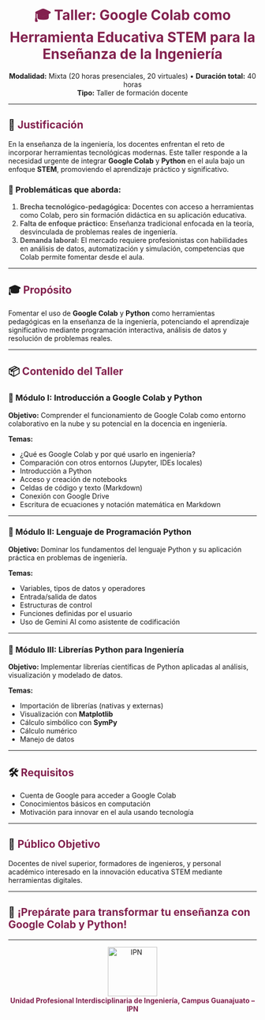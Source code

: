 <h1 align="center" style="color:#82214e;">🎓 Taller: Google Colab como Herramienta Educativa STEM para la Enseñanza de la Ingeniería</h1>

<p align="center">
  <strong>Modalidad:</strong> Mixta (20 horas presenciales, 20 virtuales) • <strong>Duración total:</strong> 40 horas<br>
  <strong>Tipo:</strong> Taller de formación docente
</p>

---

## 🧠 <span style="color:#82214e;">Justificación</span>

En la enseñanza de la ingeniería, los docentes enfrentan el reto de incorporar herramientas tecnológicas modernas. Este taller responde a la necesidad urgente de integrar **Google Colab** y **Python** en el aula bajo un enfoque **STEM**, promoviendo el aprendizaje práctico y significativo.

### 🎯 Problemáticas que aborda:

1. <span style="color:#4d4d4d;">**Brecha tecnológico-pedagógica:**</span> Docentes con acceso a herramientas como Colab, pero sin formación didáctica en su aplicación educativa.
2. <span style="color:#4d4d4d;">**Falta de enfoque práctico:**</span> Enseñanza tradicional enfocada en la teoría, desvinculada de problemas reales de ingeniería.
3. <span style="color:#4d4d4d;">**Demanda laboral:**</span> El mercado requiere profesionistas con habilidades en análisis de datos, automatización y simulación, competencias que Colab permite fomentar desde el aula.

---

## 🎓 <span style="color:#82214e;">Propósito</span>

Fomentar el uso de **Google Colab** y **Python** como herramientas pedagógicas en la enseñanza de la ingeniería, potenciando el aprendizaje significativo mediante programación interactiva, análisis de datos y resolución de problemas reales.

---

## 📦 <span style="color:#82214e;">Contenido del Taller</span>

### 🔹 Módulo I: Introducción a Google Colab y Python

**Objetivo:** Comprender el funcionamiento de Google Colab como entorno colaborativo en la nube y su potencial en la docencia en ingeniería.

**Temas:**
- ¿Qué es Google Colab y por qué usarlo en ingeniería?
- Comparación con otros entornos (Jupyter, IDEs locales)
- Introducción a Python
- Acceso y creación de notebooks
- Celdas de código y texto (Markdown)
- Conexión con Google Drive
- Escritura de ecuaciones y notación matemática en Markdown

---

### 🔹 Módulo II: Lenguaje de Programación Python

**Objetivo:** Dominar los fundamentos del lenguaje Python y su aplicación práctica en problemas de ingeniería.

**Temas:**
- Variables, tipos de datos y operadores
- Entrada/salida de datos
- Estructuras de control
- Funciones definidas por el usuario
- Uso de Gemini AI como asistente de codificación

---

### 🔹 Módulo III: Librerías Python para Ingeniería

**Objetivo:** Implementar librerías científicas de Python aplicadas al análisis, visualización y modelado de datos.

**Temas:**
- Importación de librerías (nativas y externas)
- Visualización con **Matplotlib**
- Cálculo simbólico con **SymPy**
- Cálculo numérico
- Manejo de datos

---

## 🛠️ <span style="color:#82214e;">Requisitos</span>

- Cuenta de Google para acceder a Google Colab
- Conocimientos básicos en computación
- Motivación para innovar en el aula usando tecnología

---

## 💼 <span style="color:#82214e;">Público Objetivo</span>

Docentes de nivel superior, formadores de ingenieros, y personal académico interesado en la innovación educativa STEM mediante herramientas digitales.

---

## 🚀 <span style="color:#82214e;">¡Prepárate para transformar tu enseñanza con Google Colab y Python!</span>

---

<p align="center">
  <img src="https://upload.wikimedia.org/wikipedia/commons/6/63/Logo_Instituto_Politécnico_Nacional.png" alt="IPN" height="100"/>
  <br><span style="color:#82214e;"><strong>Unidad Profesional Interdisciplinaria de Ingeniería, Campus Guanajuato – IPN</strong></span>
</p>

